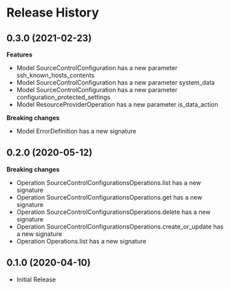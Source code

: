 # Release History

## 0.3.0 (2021-02-23)

**Features**

  - Model SourceControlConfiguration has a new parameter ssh_known_hosts_contents
  - Model SourceControlConfiguration has a new parameter system_data
  - Model SourceControlConfiguration has a new parameter configuration_protected_settings
  - Model ResourceProviderOperation has a new parameter is_data_action

**Breaking changes**

  - Model ErrorDefinition has a new signature

## 0.2.0 (2020-05-12)

**Breaking changes**

  - Operation SourceControlConfigurationsOperations.list has a new signature
  - Operation SourceControlConfigurationsOperations.get has a new signature
  - Operation SourceControlConfigurationsOperations.delete has a new signature
  - Operation SourceControlConfigurationsOperations.create_or_update has a new signature
  - Operation Operations.list has a new signature

## 0.1.0 (2020-04-10)

* Initial Release
